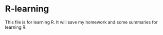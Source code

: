 R-learning
==========

This file is for learning R. It will save my homework and some summaries for learning R.
